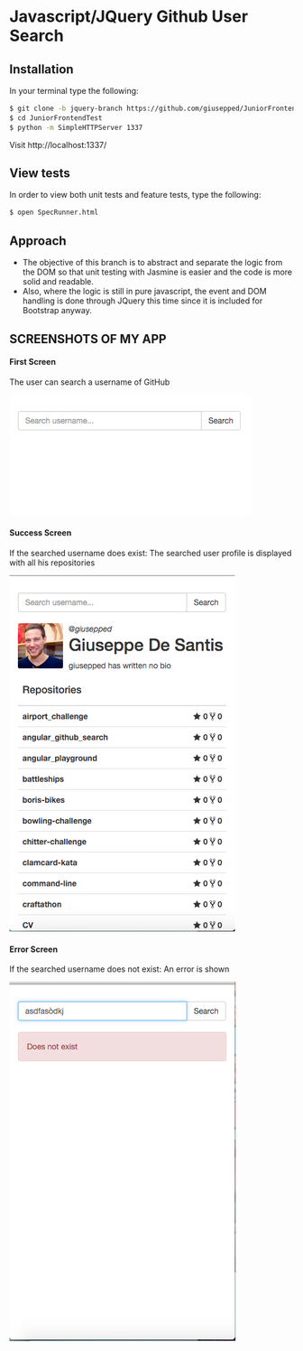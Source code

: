 # Javascript/JQuery Github User Search

## Installation

In your terminal type the following:

```bash
$ git clone -b jquery-branch https://github.com/giusepped/JuniorFrontendTest
$ cd JuniorFrontendTest
$ python -m SimpleHTTPServer 1337
```

Visit http://localhost:1337/

## View tests

In order to view both unit tests and feature tests, type the following:

```bash
$ open SpecRunner.html
```

## Approach

* The objective of this branch is to abstract and separate the logic from the DOM so that unit testing with Jasmine is easier and the code is more solid and readable.
* Also, where the logic is still in pure javascript, the event and DOM handling is done through JQuery this time since it is included for Bootstrap anyway.


## SCREENSHOTS OF MY APP

#### First Screen

The user can search a username of GitHub

![](https://github.com/giusepped/JuniorFrontendTest/blob/master/images/First-Screen.png)

#### Success Screen

If the searched username does exist: The searched user profile is displayed with all his repositories

![](https://github.com/giusepped/JuniorFrontendTest/blob/master/images/Success-screen.png)

#### Error Screen

If the searched username does not exist: An error is shown

![](https://github.com/giusepped/JuniorFrontendTest/blob/master/images/Error-screen.png)




